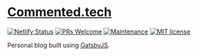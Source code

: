 # [Commented.tech](https://commented.tech)

[![Netlify Status](https://api.netlify.com/api/v1/badges/ff3fe62f-5f06-435c-bd03-530377fcb9dc/deploy-status)](https://app.netlify.com/sites/relaxed-fermat-6d53b4/deploys)
[![PRs Welcome](https://img.shields.io/badge/PRs-welcome-green.svg?style=flat-square&logo=Github)](http://makeapullrequest.com)
[![Maintenance](https://img.shields.io/badge/Maintained%3F-yes-green.svg?style=flat-square)](https://github.com/tgallacher/reactjs-workshop/graphs/commit-activity)
[![MIT license](https://img.shields.io/badge/License-MIT-blue.svg)](https://github.com/tgallacher/reactjs-workshop/blob/master/LICENSE)

Personal blog built using [GatsbyJS](https://gatsbyjs.org).
